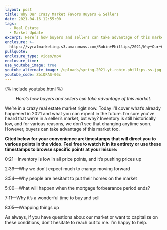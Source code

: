 ```yaml
---
layout: post
title: Why Our Crazy Market Favors Buyers & Sellers
date: 2021-04-16 12:55:00
tags:
  - Real Estate
  - Market Update
excerpt: Here’s how buyers and sellers can take advantage of this market.
enclosure: >-
  https://vyralmarketing.s3.amazonaws.com/Robin+Phillips/2021/Why+Our+Crazy+Market+Favors+Buyers+%26+Sellers.mp4
pullquote:
enclosure_type: video/mp4
enclosure_time:
use_youtube_image: true
youtube_alternate_image: /uploads/spring-2021-yt-robin-phillips-ss.jpg
youtube_code: ZbiQFAS-06c
---
```

{% include youtube.html %}

<center><em>Here’s how buyers and sellers can take advantage of this market.</em></center>

We’re in a crazy real estate market right now. Today I’ll cover what’s already happened in 2021 and what you can expect in the future. I’m sure you’ve heard that we’re in a seller’s market, but why? Inventory is still historically low, and for various reasons, we don’t see that changing anytime soon. However, buyers can take advantage of this market too.&nbsp;

**Cited below for your convenience are timestamps that will direct you to various points in the video. Feel free to watch it in its entirety or use these timestamps to browse specific points at your leisure:&nbsp;**

0:21—Inventory is low in all price points, and it’s pushing prices up&nbsp;

2:39—Why we don’t expect much to change moving forward

3:54—Why people are hesitant to put their homes on the market&nbsp;

5:00—What will happen when the mortgage forbearance period ends?

7:11—Why it’s a wonderful time to buy and sell

8:05—Wrapping things up

As always, if you have questions about our market or want to capitalize on these conditions, don’t hesitate to reach out to me. I’m happy to help.
